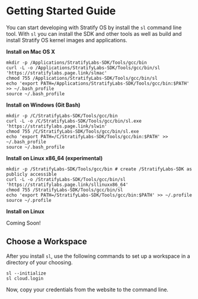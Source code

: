 # Getting Started Guide

You can start developing with Stratify OS by install the `sl` command line tool. With `sl` you can install the SDK and other tools as well as build and install Stratify OS kernel images and applications.

**Install on Mac OS X**

```
mkdir -p /Applications/StratifyLabs-SDK/Tools/gcc/bin
curl -L -o /Applications/StratifyLabs-SDK/Tools/gcc/bin/sl 'https://stratifylabs.page.link/slmac'
chmod 755 /Applications/StratifyLabs-SDK/Tools/gcc/bin/sl
echo 'export PATH=/Applications/StratifyLabs-SDK/Tools/gcc/bin:$PATH' >> ~/.bash_profile
source ~/.bash_profile
```

**Install on Windows (Git Bash)**

```
mkdir -p /C/StratifyLabs-SDK/Tools/gcc/bin
curl -L -o /C/StratifyLabs-SDK/Tools/gcc/bin/sl.exe 'https://stratifylabs.page.link/slwin'
chmod 755 /C/StratifyLabs-SDK/Tools/gcc/bin/sl.exe
echo 'export PATH=/C/StratifyLabs-SDK/Tools/gcc/bin:$PATH' >> ~/.bash_profile
source ~/.bash_profile
```

**Install on Linux x86_64 (experimental)**

```
mkdir -p /StratifyLabs-SDK/Tools/gcc/bin # create /StratifyLabs-SDK as publicly accessible
curl -L -o /StratifyLabs-SDK/Tools/gcc/bin/sl 'https://stratifylabs.page.link/sllinuxx86_64'
chmod 755 /StratifyLabs-SDK/Tools/gcc/bin/sl
echo 'export PATH=/StratifyLabs-SDK/Tools/gcc/bin:$PATH' >> ~/.profile
source ~/.profile
```

**Install on Linux**

Coming Soon!

## Choose a Workspace

After you install `sl`, use the following commands to set up a workspace in a directory of your choosing.

```
sl --initialize
sl cloud.login
```

Now, copy your credentials from the website to the command line.
